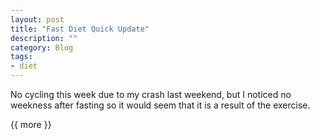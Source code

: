 ```yaml
---
layout: post
title: "Fast Diet Quick Update"
description: ""
category: Blog 
tags:
- diet 
---
```

 
   
No cycling this week due to my crash last weekend, but I noticed no weekness after fasting so it would seem that it is a result of the exercise. 

{{ more }} 
